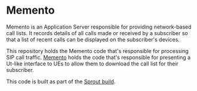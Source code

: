 Memento
=======

Memento is an Application Server responsible for providing network-based call lists. It records details of all calls made or received by a subscriber so that a list of recent calls can be displayed on the subscriber's devices.

This repository holds the Memento code that's responsible for processing SIP call traffic. [Memento](https://github.com/Metaswitch/memento) holds the code that's responsible for presenting a Ut-like interface to UEs to allow them to download the call list for their subscriber.

This code is built as part of the [Sprout build](https://github.com/Metaswitch/sprout/blob/dev/docs/Development.md).
